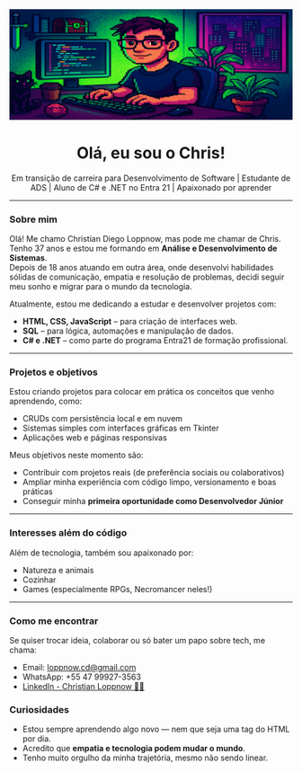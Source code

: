 <img src="https://github.com/loppnowcd/loppnowcd/blob/main/readmeheaderimage.png" alt="Cabeçalho do Readme / Readme header.">
<h1 align="center">Olá, eu sou o Chris!</h1>

<p align="center">
  Em transição de carreira para Desenvolvimento de Software | Estudante de ADS | Aluno de C# e .NET no Entra 21 | Apaixonado por aprender
</p>

---

### Sobre mim

Olá! Me chamo Christian Diego Loppnow, mas pode me chamar de Chris.  
Tenho 37 anos e estou me formando em **Análise e Desenvolvimento de Sistemas**.  
Depois de 18 anos atuando em outra área, onde desenvolvi habilidades sólidas de comunicação, empatia e resolução de problemas, decidi seguir meu sonho e migrar para o mundo da tecnologia.  

Atualmente, estou me dedicando a estudar e desenvolver projetos com:

- **HTML, CSS, JavaScript** – para criação de interfaces web.
- **SQL** – para lógica, automações e manipulação de dados.
- **C# e .NET** – como parte do programa Entra21 de formação profissional.

---

### Projetos e objetivos

Estou criando projetos para colocar em prática os conceitos que venho aprendendo, como:

- CRUDs com persistência local e em nuvem
- Sistemas simples com interfaces gráficas em Tkinter
- Aplicações web e páginas responsivas

Meus objetivos neste momento são:

- Contribuir com projetos reais (de preferência sociais ou colaborativos)
- Ampliar minha experiência com código limpo, versionamento e boas práticas
- Conseguir minha **primeira oportunidade como Desenvolvedor Júnior**

---

### Interesses além do código

Além de tecnologia, também sou apaixonado por:

- Natureza e animais
- Cozinhar
- Games (especialmente RPGs, Necromancer neles!)

---

### Como me encontrar

Se quiser trocar ideia, colaborar ou só bater um papo sobre tech, me chama:

- Email: loppnow.cd@gmail.com  
- WhatsApp: +55 47 99927-3563  
- [LinkedIn - Christian Loppnow 🏳️‍🌈](https://www.linkedin.com/in/christian-loppnow-%F0%9F%8F%B3%EF%B8%8F%E2%80%8D%F0%9F%8C%88-869467110/)


### Curiosidades

- Estou sempre aprendendo algo novo — nem que seja uma tag do HTML por dia.
- Acredito que **empatia e tecnologia podem mudar o mundo**.
- Tenho muito orgulho da minha trajetória, mesmo não sendo linear.  
